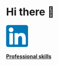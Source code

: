 <h1>Hi there 👋</h1> 
<p>
   <a href="https://www.linkedin.com/in/fatemeh-mosaiyebzadeh-615baa84/" target="_blank">
  <img src="https://github.com/fatemehm/fatemehm/blob/main/images/linkedin.svg" width="60" height="60" />
</p>
<p> 
 <strong>
  Professional skills
  </strong>
</p>



<!--
**fatemehm/fatemehm** is a ✨ _special_ ✨ repository because its `README.md` (this file) appears on your GitHub profile.

Here are some ideas to get you started:

- 🔭 I’m currently working on ...
- 🌱 I’m currently learning ...
- 👯 I’m looking to collaborate on ...
- 🤔 I’m looking for help with ...
- 💬 Ask me about ...
- 📫 How to reach me: ...
- 😄 Pronouns: ...
- ⚡ Fun fact: ...
-->
